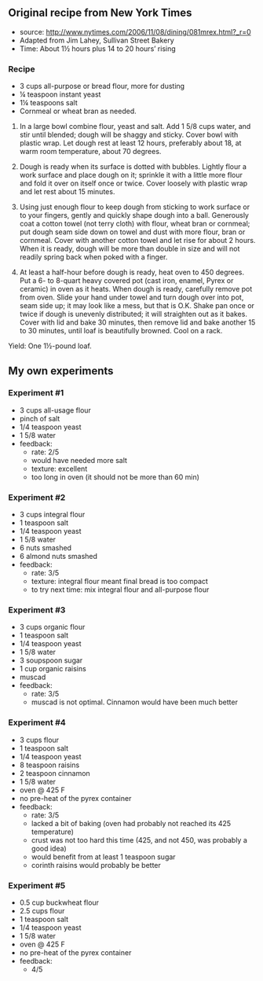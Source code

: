 ## Original recipe from New York Times
* source: http://www.nytimes.com/2006/11/08/dining/081mrex.html?_r=0
* Adapted from Jim Lahey, Sullivan Street Bakery
* Time: About 1½ hours plus 14 to 20 hours’ rising 

### Recipe
* 3 cups all-purpose or bread flour, more for dusting
* ¼ teaspoon instant yeast
* 1¼ teaspoons salt
* Cornmeal or wheat bran as needed.

1. In a large bowl combine flour, yeast and salt. Add 1 5/8 cups water, and stir until blended; dough will be shaggy and sticky. Cover bowl with plastic wrap. Let dough rest at least 12 hours, preferably about 18, at warm room temperature, about 70 degrees.

2. Dough is ready when its surface is dotted with bubbles. Lightly flour a work surface and place dough on it; sprinkle it with a little more flour and fold it over on itself once or twice. Cover loosely with plastic wrap and let rest about 15 minutes.

3. Using just enough flour to keep dough from sticking to work surface or to your fingers, gently and quickly shape dough into a ball. Generously coat a cotton towel (not terry cloth) with flour, wheat bran or cornmeal; put dough seam side down on towel and dust with more flour, bran or cornmeal. Cover with another cotton towel and let rise for about 2 hours. When it is ready, dough will be more than double in size and will not readily spring back when poked with a finger.

4. At least a half-hour before dough is ready, heat oven to 450 degrees. Put a 6- to 8-quart heavy covered pot (cast iron, enamel, Pyrex or ceramic) in oven as it heats. When dough is ready, carefully remove pot from oven. Slide your hand under towel and turn dough over into pot, seam side up; it may look like a mess, but that is O.K. Shake pan once or twice if dough is unevenly distributed; it will straighten out as it bakes. Cover with lid and bake 30 minutes, then remove lid and bake another 15 to 30 minutes, until loaf is beautifully browned. Cool on a rack.

Yield: One 1½-pound loaf. 


## My own experiments

### Experiment #1
* 3 cups all-usage flour
* pinch of salt
* 1/4 teaspoon yeast
* 1 5/8 water
* feedback:
  * rate: 2/5
  * would have needed more salt
  * texture: excellent
  * too long in oven (it should not be more than 60 min)

### Experiment #2
* 3 cups integral flour
* 1 teaspoon salt
* 1/4 teaspoon yeast
* 1 5/8 water
* 6 nuts smashed
* 6 almond nuts smashed
* feedback:
  * rate: 3/5
  * texture: integral flour meant final bread is too compact
  * to try next time: mix integral flour and all-purpose flour

### Experiment #3
* 3 cups organic flour
* 1 teaspoon salt
* 1/4 teaspoon yeast
* 1 5/8 water
* 3 soupspoon sugar
* 1 cup organic raisins
* muscad
* feedback:
  * rate: 3/5
  * muscad is not optimal. Cinnamon would have been much better

### Experiment #4
* 3 cups flour
* 1 teaspoon salt
* 1/4 teaspoon yeast
* 8 teaspoon raisins
* 2 teaspoon cinnamon
* 1 5/8 water
* oven @ 425 F
* no pre-heat of the pyrex container
* feedback:
  * rate: 3/5
  * lacked a bit of baking (oven had probably not reached its 425 temperature)
  * crust was not too hard this time (425, and not 450, was probably a good idea)
  * would benefit from at least 1 teaspoon sugar
  * corinth raisins would probably be better

### Experiment #5
* 0.5 cup buckwheat flour
* 2.5 cups flour
* 1 teaspoon salt
* 1/4 teaspoon yeast
* 1 5/8 water
* oven @ 425 F
* no pre-heat of the pyrex container
* feedback:
  * 4/5